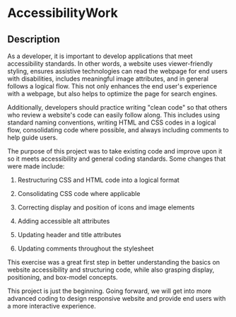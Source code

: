 # AccessibilityWork
## Description
 
As a developer, it is important to develop applications that meet accessibility standards.  In other words, a website uses viewer-friendly styling, ensures assistive technologies can read the webpage for end users with disabilities, includes meaningful image attributes, and in general follows a logical flow.  This not only enhances the end user's experience with a webpage, but also helps to optimize the page for search engines. 

Additionally, developers should practice writing "clean code" so that others who review a website's code can easily follow along.  This includes using standard naming conventions, writing HTML and CSS codes in a logical flow, consolidating code where possible, and always including comments to help guide users.

The purpose of this project was to take existing code and improve upon it so it meets accessibility and general coding standards.  Some changes that were made include:
1. Restructuring CSS and HTML code into a logical format

2. Consolidating CSS code where applicable

3. Correcting display and position of icons and image elements

4. Adding accessible alt attributes

5. Updating header and title attributes

6. Updating comments throughout the stylesheet

This exercise was a great first step in better understanding the basics on website accessibility and structuring code, while also grasping display, positioning, and box-model concepts.

This project is just the beginning.  Going forward, we will get into more advanced coding to design responsive website and provide end users with a more interactive experience.